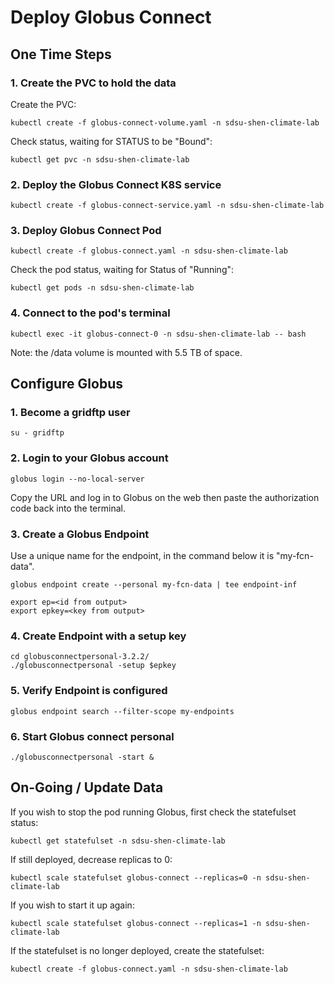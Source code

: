 # Deploy Globus Connect

## One Time Steps

### 1. Create the PVC to hold the data

Create the PVC:

```
kubectl create -f globus-connect-volume.yaml -n sdsu-shen-climate-lab
```

Check status, waiting for STATUS to be "Bound":

```
kubectl get pvc -n sdsu-shen-climate-lab
```

### 2. Deploy the Globus Connect K8S service

```
kubectl create -f globus-connect-service.yaml -n sdsu-shen-climate-lab
```

### 3. Deploy Globus Connect Pod

```
kubectl create -f globus-connect.yaml -n sdsu-shen-climate-lab
```
Check the pod status, waiting for Status of "Running":

```
kubectl get pods -n sdsu-shen-climate-lab
```

### 4. Connect to the pod's terminal

```
kubectl exec -it globus-connect-0 -n sdsu-shen-climate-lab -- bash
```

Note: the /data volume is mounted with 5.5 TB of space.

## Configure Globus

### 1. Become a gridftp user

```
su - gridftp
```

### 2. Login to your Globus account

```
globus login --no-local-server
```
Copy the URL and log in to Globus on the web then paste the authorization code back into the terminal.

### 3. Create a Globus Endpoint

Use a unique name for the endpoint, in the command below it is "my-fcn-data".

```
globus endpoint create --personal my-fcn-data | tee endpoint-inf
```

```
export ep=<id from output>
export epkey=<key from output>
```

### 4. Create Endpoint with a setup key

```
cd globusconnectpersonal-3.2.2/
./globusconnectpersonal -setup $epkey
```

### 5. Verify Endpoint is configured

```
globus endpoint search --filter-scope my-endpoints
```

### 6. Start Globus connect personal

```
./globusconnectpersonal -start &
```

## On-Going / Update Data 

If you wish to stop the pod running Globus, first check the statefulset status:

```
kubectl get statefulset -n sdsu-shen-climate-lab
```

If still deployed, decrease replicas to 0:

```
kubectl scale statefulset globus-connect --replicas=0 -n sdsu-shen-climate-lab
```

If you wish to start it up again:

```
kubectl scale statefulset globus-connect --replicas=1 -n sdsu-shen-climate-lab
```

If the statefulset is no longer deployed, create the statefulset:

```
kubectl create -f globus-connect.yaml -n sdsu-shen-climate-lab
```